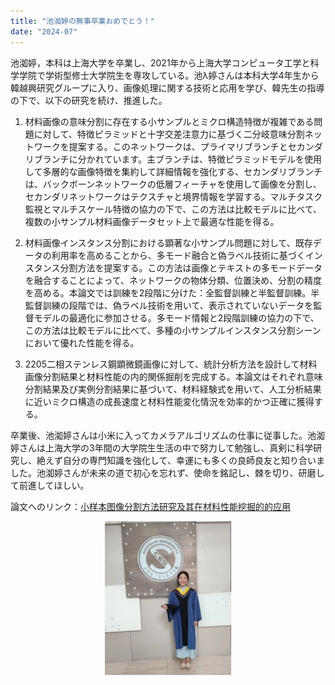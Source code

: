 ```yaml
---
title: "池洳婷の無事卒業おめでとう！"
date: "2024-07"
---
```


池洳婷，本科は上海大学を卒業し、2021年から上海大学コンピュータ工学と科学学院で学術型修士大学院生を専攻している。池λ婷さんは本科大学4年生から韓越興研究グループに入り、画像処理に関する技術と応用を学び、韓先生の指導の下で、以下の研究を続け、推進した。

1. 材料画像の意味分割に存在する小サンプルとミクロ構造特徴が複雑である問題に対して、特徴ピラミッドと十字交差注意力に基づく二分岐意味分割ネットワークを提案する。このネットワークは、プライマリブランチとセカンダリブランチに分かれています。主ブランチは、特徴ピラミッドモデルを使用して多層的な画像特徴を集約して詳細情報を強化する、セカンダリブランチは、バックボーンネットワークの低層フィーチャを使用して画像を分割し、セカンダリネットワークはテクスチャと境界情報を学習する。マルチタスク監視とマルチスケール特徴の協力の下で、この方法は比較モデルに比べて、複数の小サンプル材料画像データセット上で最適な性能を得る。

2. 材料画像インスタンス分割における顕著な小サンプル問題に対して、既存データの利用率を高めることから、多モード融合と偽ラベル技術に基づくインスタンス分割方法を提案する。この方法は画像とテキストの多モードデータを融合することによって、ネットワークの物体分類、位置決め、分割の精度を高める。本論文では訓練を2段階に分けた：全監督訓練と半監督訓練。半監督訓練の段階では、偽ラベル技術を用いて、表示されていないデータを監督モデルの最適化に参加させる。多モード情報と2段階訓練の協力の下で、この方法は比較モデルに比べて、多種の小サンプルインスタンス分割シーンにおいて優れた性能を得る。

3. 2205二相ステンレス鋼顕微鏡画像に対して、統計分析方法を設計して材料画像分割結果と材料性能の内的関係掘削を完成する。本論文はそれぞれ意味分割結果及び実例分割結果に基づいて、材料経験式を用いて、人工分析結果に近いミクロ構造の成長速度と材料性能変化情況を効率的かつ正確に獲得する。

卒業後、池洳婷さんは小米に入ってカメラアルゴリズムの仕事に従事した。池洳婷さんは上海大学の3年間の大学院生生活の中で努力して勉強し、真剣に科学研究し、絶えず自分の専門知識を強化して、幸運にも多くの良師良友と知り合いました。池洳婷さんが未来の道で初心を忘れず、使命を銘記し、棘を切り、研磨して前進してほしい。
  
論文へのリンク：[小样本图像分割方法研究及其在材料性能挖掘的的应用](/paper/2024/21721559%2B%E6%B1%A0%E6%B4%B3%E5%A9%B7.pdf)

<p align="center">
  <img src="/images/indexPic/2024/chi.png" alt="池洳婷照片" style="width:40%" />
</p>